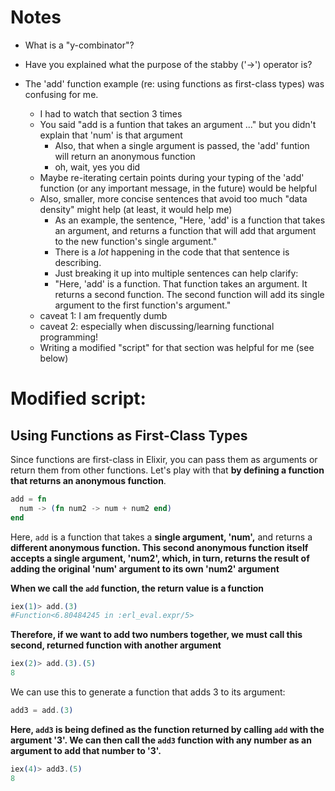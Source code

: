 Notes
=====

* What is a "y-combinator"?
* Have you explained what the purpose of the stabby ('->') operator is?

* The 'add' function example (re: using functions as first-class types) was
  confusing for me.
  * I had to watch that section 3 times
  * You said "add is a funtion that takes an argument ..." but you didn't
    explain that 'num' is that argument
    * Also, that when a single argument is passed, the 'add' funtion will
      return an anonymous function
    * oh, wait, yes you did
  * Maybe re-iterating certain points during your typing of the 'add' function
    (or any important message, in the future) would be helpful
  * Also, smaller, more concise sentences that avoid too much "data density"
    might help (at least, it would help me)
    * As an example, the sentence, "Here, 'add' is a function that takes an
      argument, and returns a function that will add that argument to the new
      function's single argument."
    * There is a *lot* happening in the code that that sentence is describing.
    * Just breaking it up into multiple sentences can help clarify:
    * "Here, 'add' is a function. That function takes an argument. It returns a
      second function. The second function will add its single argument to the
      first function's argument."
  * caveat 1: I am frequently dumb
  * caveat 2: especially when discussing/learning functional programming!
  * Writing a modified "script" for that section was helpful for me (see below)


Modified script:
================

## Using Functions as First-Class Types

Since functions are first-class in Elixir, you can pass them as arguments or
return them from other functions. Let's play with that **by defining a function
that returns an anonymous function**.

```elixir
add = fn
  num -> (fn num2 -> num + num2 end)
end
```

Here, `add` is a function that takes a **single argument, 'num',** and returns
a **different anonymous function. This second anonymous function itself accepts
a single argument, 'num2', which, in turn, returns the result of adding the
original 'num' argument to its own 'num2' argument**

**When we call the `add` function, the return value is a function**

```elixir
iex(1)> add.(3)
#Function<6.80484245 in :erl_eval.expr/5>
```

**Therefore, if we want to add two numbers together, we must call this second,
returned function with another argument**

```elixir
iex(2)> add.(3).(5)
8
```

We can use this to generate a function that adds 3 to its argument:

```elixir
add3 = add.(3)
```

**Here, `add3` is being defined as the function returned by calling `add` with
the argument '3'. We can then call the `add3` function with any number as an
argument to add that number to '3'.**

```elixir
iex(4)> add3.(5)
8
```
